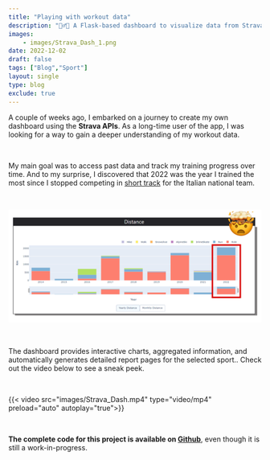 ```yaml
---
title: "Playing with workout data"
description: "🏃‍♂️🚴 A Flask-based dashboard to visualize data from Strava..."
images: 
    - images/Strava_Dash_1.png
date: 2022-12-02
draft: false
tags: ["Blog","Sport"]
layout: single
type: blog
exclude: true
---
```

A couple of weeks ago, I embarked on a journey to create my own dashboard using the **Strava APIs**. As a long-time user of the app, I was looking for a way to gain a deeper understanding of my workout data.

&nbsp;

My main goal was to access past data and track my training progress over time. And to my surprise, I discovered that 2022 was the year I trained the most since I stopped competing in [short track](/blog/20211201_short_track/) for the Italian national team. 

&nbsp;

![Dashboard](images/Strava_Dash_0.png)

&nbsp;

The dashboard provides interactive charts, aggregated information, and automatically generates detailed report pages for the selected sport.. Check out the video below to see a sneak peek.

&nbsp;

{{< video src="images/Strava_Dash.mp4" type="video/mp4" preload="auto" autoplay="true">}}

&nbsp;

**The complete code for this project is available on [Github](https://github.com/regedo00/strava-data-viz)**, even though it is still a work-in-progress.


